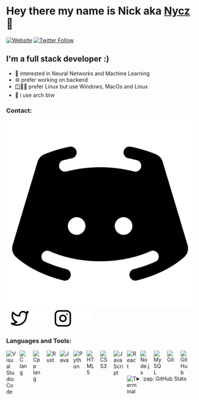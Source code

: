 # Hey there my name is Nick aka [Nycz][website] 👋 

[![Website](https://img.shields.io/website?label=nyxblog&style=for-the-badge&url=https://nyxblog.pages.dev)](website)
[![Twitter Follow](https://img.shields.io/twitter/follow/Nycz1001?color=1DA1F2&logo=twitter&style=for-the-badge)](https://twitter.com/intent/follow?screen_name=Nycz1001)


## I'm a full stack developer :)

- 🤖 interested in Neural Networks and Machine Learning
- ⚙️ prefer working on backend
- 🪟🍎🐧 prefer Linux but use Windows, MacOs and Linux
- 🐧 i use arch btw

### Contact:

[![website](./img/discord.svg)](https://discordapp.com/users/172978817462173696)
&nbsp;&nbsp;
[![website](./img/twitter-light.svg)](https://twitter.com/Nycz1001#gh-light-mode-only)
[![website](./img/twitter-dark.svg)](https://twitter.com/Nycz1001#gh-dark-mode-only)
&nbsp;&nbsp;
[![website](./img/instagram-light.svg)](https://instagram.com/nycz999_#gh-light-mode-only)
[![website](./img/instagram-dark.svg)](https://instagram.com/nycz999_#gh-dark-mode-only)

### Languages and Tools:

<img align="left" alt="Visual Studio Code" width="26px" src="https://cdn.jsdelivr.net/gh/devicons/devicon/icons/vscode/vscode-original.svg" style="padding-right:10px;" />
<img align="left" alt="C lang" width="26px" src="https://cdn.jsdelivr.net/gh/devicons/devicon/icons/c/c-original.svg" style="padding-right:10px;" />
<img align="left" alt="Cpp lang" width="26px" src="https://cdn.jsdelivr.net/gh/devicons/devicon/icons/cplusplus/cplusplus-original.svg" style="padding-right:10px;" />
<img align="left" alt="Rust" width="26px" src="https://cdn.jsdelivr.net/gh/devicons/devicon/icons/rust/rust-plain.svg" style="padding-right:10px;" />
<img align="left" alt="Java" width="26px" src="https://cdn.jsdelivr.net/gh/devicons/devicon/icons/java/java-original.svg" style="padding-right:10px;" />
<img align="left" alt="Python" width="26px" src="https://cdn.jsdelivr.net/gh/devicons/devicon/icons/python/python-original.svg" style="padding-right:10px;" />
<img align="left" alt="HTML5" width="26px" src="https://cdn.jsdelivr.net/gh/devicons/devicon/icons/html5/html5-original.svg" style="padding-right:10px;" />
<img align="left" alt="CSS3" width="26px" src="https://cdn.jsdelivr.net/gh/devicons/devicon/icons/css3/css3-original.svg" style="padding-right:10px;" />
<img align="left" alt="JavaScript" width="26px" src="https://cdn.jsdelivr.net/gh/devicons/devicon/icons/javascript/javascript-original.svg" style="padding-right:10px;" />
<img align="left" alt="React" width="26px" src="https://cdn.jsdelivr.net/gh/devicons/devicon/icons/react/react-original.svg" style="padding-right:10px;" />
<img align="left" alt="Node.js" width="26px" src="https://cdn.jsdelivr.net/gh/devicons/devicon/icons/nodejs/nodejs-original.svg" style="padding-right:10px;" />
<img align="left" alt="MySQL" width="26px" src="https://cdn.jsdelivr.net/gh/devicons/devicon/icons/mysql/mysql-original.svg" style="padding-right:10px;" />
<img align="left" alt="Git" width="26px" src="https://cdn.jsdelivr.net/gh/devicons/devicon/icons/git/git-original.svg" style="padding-right:10px;" />
<img align="left" alt="GitHub" width="26px" src="https://user-images.githubusercontent.com/3369400/139447912-e0f43f33-6d9f-45f8-be46-2df5bbc91289.png" style="padding-right:10px;" />
<img align="left" alt="Terminal" width="26px" src="https://cdn.jsdelivr.net/gh/devicons/devicon/icons/bash/bash-original.svg" />

<br />
<br />

---


<details>
  <summary>:zap: GitHub Stats</summary>

  <img align="left" alt="Nycz-lab's GitHub Stats" src="https://github-readme-stats.vercel.app/api?username=Nycz-lab&show_icons=true&hide_border=false&title_color=ff652f&icon_color=FFE400&bg_color=09131B&text_color=ffffff&border_color=0c1a25" />

</details>

[website]: https://nyxblog.pages.dev
[twitter]: https://twitter.com/Nycz1001
[instagram]: https://instagram.com/nycz999_
[discord]: https://discordapp.com/users/172978817462173696